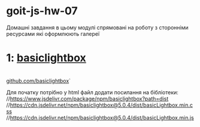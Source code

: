 # goit-js-hw-07

Домашні завдання в цьому модулі спрямовані на роботу з сторонніми ресурсами які оформлюють галереї

<h1>1: <a href="https://basiclightbox.electerious.com/" target="_blank">basiclightbox</a></h1>
<br>
<a href="https://github.com/electerious/basicLightbox">github.com/basiclightbox</a>`

Для початку потрібно у html файл додати посилання на бібліотеки:
//https://www.jsdelivr.com/package/npm/basiclightbox?path=dist
<br>
//https://cdn.jsdelivr.net/npm/basiclightbox@5.0.4/dist/basicLightbox.min.css
//https://cdn.jsdelivr.net/npm/basiclightbox@5.0.4/dist/basicLightbox.min.js


